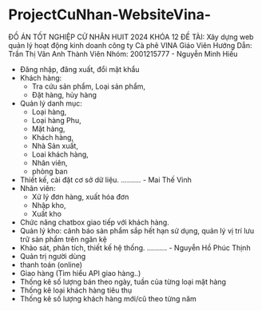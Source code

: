 # ProjectCuNhan-WebsiteVina-
ĐỒ ÁN TỐT NGHIỆP CỬ NHÂN HUIT 2024 KHÓA 12
ĐỀ TÀI: Xây dựng web quản lý hoạt động kinh doanh công ty Cà phê VINA
Giáo Viên Hướng Dẫn: Trần Thị Vân Anh
Thành Viên Nhóm:
2001215777 - Nguyễn Minh Hiếu
 - Đăng nhập, đăng xuất, đổi mật khẩu
 - Khách hàng:
	+ Tra cứu sản phẩm, Loại sản phẩm, 
	+ Đặt hàng, hủy hàng
 - Quản lý danh mục:
	+ Loại hàng,
	+ Loại hàng Phu,
	+ Mặt hàng, 
	+ Khách hàng,
	+ Nhà Sản xuất,
	+ Loai khách hàng,
	+ Nhân viên,
	+ phòng ban
 - Thiết kế, cài đặt cơ sở dữ liệu.
.......... - Mai Thế Vinh
 - Nhân viên: 
      + Xử lý đơn hàng, xuất hóa đơn
      + Nhập kho, 
      + Xuất kho
 - Chức năng chatbox giao tiếp với khách hàng.
 - Quản lý kho: cảnh báo sản phẩm sắp hết hạn sử dụng, quản lý vị trí lưu trữ sản phẩm trên ngăn kệ
 - Khảo sát, phân tích, thiết kế hệ thống.
.......... - Nguyễn Hồ Phúc Thịnh
 - Quản trị người dùng
 - thanh toán (online)
 - Giao hàng (Tìm hiểu API giao hàng..)
 - Thống kê số lượng bán theo ngày, tuần của từng loại mặt hàng
 - Thống kê loại khách hàng tiêu thụ 
 - Thống kê số lượng khách hàng mới/cũ theo từng năm
